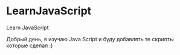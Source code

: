 # LearnJavaScript
Learn JavaScript

Добрый день, я изучаю Java Script и буду добавлять те скрипты которые сделал :)
